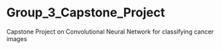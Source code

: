 # Group_3_Capstone_Project
Capstone Project on Convolutional Neural Network for classifying cancer images
